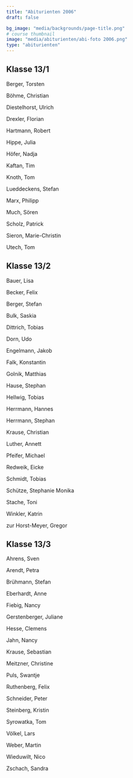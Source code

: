 ```yaml
---
title: "Abiturienten 2006"
draft: false

bg_image: "media/backgrounds/page-title.png"
# course thumbnail
image: "media/abiturienten/abi-foto 2006.png"
type: "abiturienten"
---
```


## Klasse 13/1

Berger, Torsten

Böhme, Christian

Diestelhorst, Ulrich

Drexler, Florian

Hartmann, Robert

Hippe, Julia

Höfer, Nadja

Kaftan, Tim

Knoth, Tom

Lueddeckens, Stefan

Marx, Philipp

Much, Sören

Scholz, Patrick

Sieron, Marie-Christin

Utech, Tom

## Klasse 13/2

Bauer, Lisa

Becker, Felix

Berger, Stefan

Bulk, Saskia

Dittrich, Tobias

Dorn, Udo

Engelmann, Jakob

Falk, Konstantin

Golnik, Matthias

Hause, Stephan

Hellwig, Tobias

Herrmann, Hannes

Herrmann, Stephan

Krause, Christian

Luther, Annett

Pfeifer, Michael

Redweik, Eicke

Schmidt, Tobias

Schütze, Stephanie Monika

Stache, Toni

Winkler, Katrin

zur Horst-Meyer, Gregor

## Klasse 13/3

Ahrens, Sven

Arendt, Petra

Brühmann, Stefan

Eberhardt, Anne

Fiebig, Nancy

Gerstenberger, Juliane

Hesse, Clemens

Jahn, Nancy

Krause, Sebastian

Meitzner, Christine

Puls, Swantje

Ruthenberg, Felix

Schneider, Peter

Steinberg, Kristin

Syrowatka, Tom

Völkel, Lars

Weber, Martin

Wieduwilt, Nico

Zschach, Sandra
